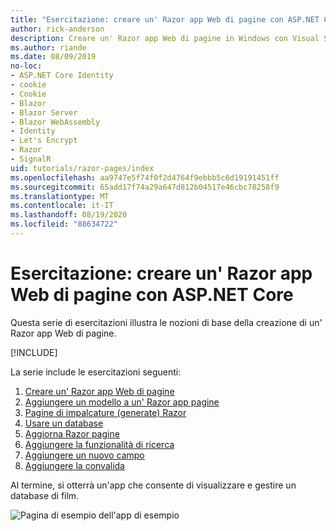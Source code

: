 ```yaml
---
title: "Esercitazione: creare un' Razor app Web di pagine con ASP.NET Core"
author: rick-anderson
description: Creare un' Razor app Web di pagine in Windows con Visual Studio, ASP.NET Core e EF core.
ms.author: riande
ms.date: 08/09/2019
no-loc:
- ASP.NET Core Identity
- cookie
- Cookie
- Blazor
- Blazor Server
- Blazor WebAssembly
- Identity
- Let's Encrypt
- Razor
- SignalR
uid: tutorials/razor-pages/index
ms.openlocfilehash: aa9747e5f74f0f2d4764f9ebbb5c6d19191451ff
ms.sourcegitcommit: 65add17f74a29a647d812b04517e46cbc78258f9
ms.translationtype: MT
ms.contentlocale: it-IT
ms.lasthandoff: 08/19/2020
ms.locfileid: "88634722"
---
```

# <a name="tutorial-create-a-no-locrazor-pages-web-app-with-aspnet-core"></a>Esercitazione: creare un' Razor app Web di pagine con ASP.NET Core

Questa serie di esercitazioni illustra le nozioni di base della creazione di un' Razor app Web di pagine. 

[!INCLUDE[](~/includes/advancedRP.md)]

La serie include le esercitazioni seguenti:

1. [Creare un' Razor app Web di pagine](xref:tutorials/razor-pages/razor-pages-start)
1. [Aggiungere un modello a un' Razor app pagine](xref:tutorials/razor-pages/model)
1. [Pagine di impalcature (generate) Razor](xref:tutorials/razor-pages/page)
1. [Usare un database](xref:tutorials/razor-pages/sql)
1. [Aggiorna Razor pagine](xref:tutorials/razor-pages/da1)
1. [Aggiungere la funzionalità di ricerca](xref:tutorials/razor-pages/search)
1. [Aggiungere un nuovo campo](xref:tutorials/razor-pages/new-field)
1. [Aggiungere la convalida](xref:tutorials/razor-pages/validation)

Al termine, si otterrà un'app che consente di visualizzare e gestire un database di film.

![Pagina di esempio dell'app di esempio](index/_static/sample-page.png)
